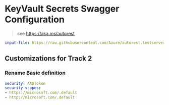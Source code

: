 # KeyVault Secrets Swagger Configuration

> see https://aka.ms/autorest

```yaml
input-file: https://raw.githubusercontent.com/Azure/autorest.testserver/main/swagger/azure-special-properties.json
```

## Customizations for Track 2

### Rename Basic definition

```yaml
security: AADToken
security-scopes:
- https://microsoft.com/.default
- http://microsoft.com/.default
```

